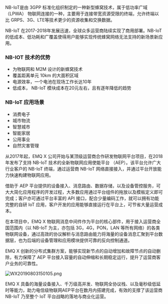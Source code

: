 NB-IoT是由 3GPP 标准化组织制定的一种新型蜂窝技术，属于低功率广域 （LPWA） 物联网连接的一种，主要用于连接带宽资源受限的终端，允许终端以比 GRPS、3G、LTE等技术更少的资源收集和交换数据。

NB-IoT 在2017-2018年发展迅速，全球众多运营商陆续实现了商用部署。NB-IoT 的低成本、低功耗和广覆盖使得用户能够实现传统蜂窝网络无法支持的新场景新应用。

### NB-IOT 技术的优势

- 为物联网和 M2M 设计的新蜂窝技术
- 覆盖距离单元 10km 的大面积区域
- 电源效率，一个电池在现场工作长达10年
- 低成本， NB-IoT 模块成本在20元左右，且有逐年降低的趋势

### NB-IoT 应用场景

- 消费电子
- 城市物流
- 智慧城市
- 智能家居
- 公用事业
- 自然灾害管理

从2017年起，EMQ X 公司开始与某顶级运营商合作研发物联网平台项目，在2018年发布了支持 NB-IoT 技术的全新物联网应用使能平台 （AEP）。该平台允许广大行业客户的 NB-IoT 终端，通过运营商 NB-IoT 网络直接接入，并通过平台开放能力快速构建物联网应用。 



借助于 AEP 平台提供的设备接入、消息路由、数据存储，以及设备管控服务，可大大简化应用程序的开发过程，大多数应用通过平台组件的拖放以及模板定义即可完成；客户亦可通过平台丰富的 API 接口，配合少量编码工作，就可以拥有功能完整的自研 IoT 应用，客户开发的应用能够直接运行在平台上，可节省大量运营成本。

 

在本项目中，EMQ X 物联网消息中间件作为平台的核心部件，用于接入运营商全国范围内（以 NB-IoT 为主，亦包括 3G，4G，PON，LAN 等所有网络）的各类物联网设备，通过高效的协议解析与消息路由能力将海量的设备消息汇聚到平台数据层，也为后端的设备管理和应用模块提供可靠的反向控制通道。

 

EMQ X 创新的分布式集群方案，能够实现新节点的自动增加和故障节点的自动删除，有力保障了 AEP 平台接入容量的自动伸缩和长期稳定运行，提升了运营商客户业务的可靠性。

![WX20190803150105.png](https://static.emqx.net/images/a66989f3d63cd894d937c590e545c62c.png)

EMQ X 具备的海量设备接入、千万级高并发、物联网全协议栈、以及毫秒级低延时等能力，助力电信级物联网AEP平台在数月内搭建完成，有效的支撑了该运营商 NB-IoT 乃至整个 IoT 平台战略的落地与商业化运营。
